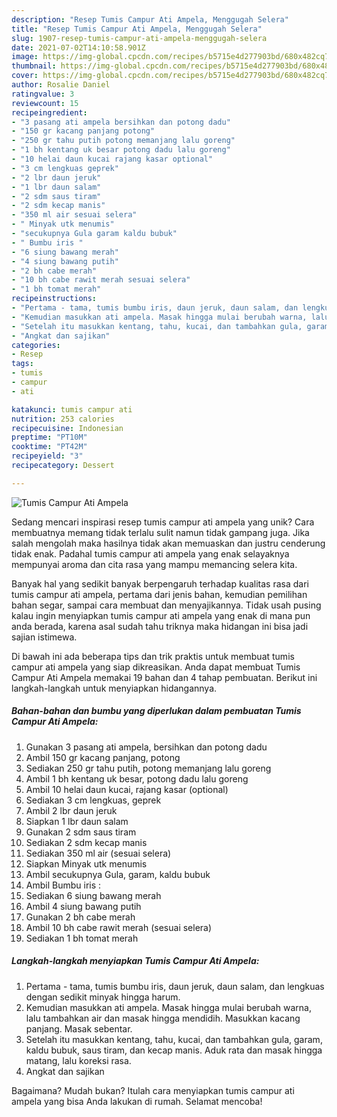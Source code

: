 ```yaml
---
description: "Resep Tumis Campur Ati Ampela, Menggugah Selera"
title: "Resep Tumis Campur Ati Ampela, Menggugah Selera"
slug: 1907-resep-tumis-campur-ati-ampela-menggugah-selera
date: 2021-07-02T14:10:58.901Z
image: https://img-global.cpcdn.com/recipes/b5715e4d277903bd/680x482cq70/tumis-campur-ati-ampela-foto-resep-utama.jpg
thumbnail: https://img-global.cpcdn.com/recipes/b5715e4d277903bd/680x482cq70/tumis-campur-ati-ampela-foto-resep-utama.jpg
cover: https://img-global.cpcdn.com/recipes/b5715e4d277903bd/680x482cq70/tumis-campur-ati-ampela-foto-resep-utama.jpg
author: Rosalie Daniel
ratingvalue: 3
reviewcount: 15
recipeingredient:
- "3 pasang ati ampela bersihkan dan potong dadu"
- "150 gr kacang panjang potong"
- "250 gr tahu putih potong memanjang lalu goreng"
- "1 bh kentang uk besar potong dadu lalu goreng"
- "10 helai daun kucai rajang kasar optional"
- "3 cm lengkuas geprek"
- "2 lbr daun jeruk"
- "1 lbr daun salam"
- "2 sdm saus tiram"
- "2 sdm kecap manis"
- "350 ml air sesuai selera"
- " Minyak utk menumis"
- "secukupnya Gula garam kaldu bubuk"
- " Bumbu iris "
- "6 siung bawang merah"
- "4 siung bawang putih"
- "2 bh cabe merah"
- "10 bh cabe rawit merah sesuai selera"
- "1 bh tomat merah"
recipeinstructions:
- "Pertama - tama, tumis bumbu iris, daun jeruk, daun salam, dan lengkuas dengan sedikit minyak hingga harum."
- "Kemudian masukkan ati ampela. Masak hingga mulai berubah warna, lalu tambahkan air dan masak hingga mendidih. Masukkan kacang panjang. Masak sebentar."
- "Setelah itu masukkan kentang, tahu, kucai, dan tambahkan gula, garam, kaldu bubuk, saus tiram, dan kecap manis. Aduk rata dan masak hingga matang, lalu koreksi rasa."
- "Angkat dan sajikan"
categories:
- Resep
tags:
- tumis
- campur
- ati

katakunci: tumis campur ati 
nutrition: 253 calories
recipecuisine: Indonesian
preptime: "PT10M"
cooktime: "PT42M"
recipeyield: "3"
recipecategory: Dessert

---
```



![Tumis Campur Ati Ampela](https://img-global.cpcdn.com/recipes/b5715e4d277903bd/680x482cq70/tumis-campur-ati-ampela-foto-resep-utama.jpg)

Sedang mencari inspirasi resep tumis campur ati ampela yang unik? Cara membuatnya memang tidak terlalu sulit namun tidak gampang juga. Jika salah mengolah maka hasilnya tidak akan memuaskan dan justru cenderung tidak enak. Padahal tumis campur ati ampela yang enak selayaknya mempunyai aroma dan cita rasa yang mampu memancing selera kita.

Banyak hal yang sedikit banyak berpengaruh terhadap kualitas rasa dari tumis campur ati ampela, pertama dari jenis bahan, kemudian pemilihan bahan segar, sampai cara membuat dan menyajikannya. Tidak usah pusing kalau ingin menyiapkan tumis campur ati ampela yang enak di mana pun anda berada, karena asal sudah tahu triknya maka hidangan ini bisa jadi sajian istimewa.




Di bawah ini ada beberapa tips dan trik praktis untuk membuat tumis campur ati ampela yang siap dikreasikan. Anda dapat membuat Tumis Campur Ati Ampela memakai 19 bahan dan 4 tahap pembuatan. Berikut ini langkah-langkah untuk menyiapkan hidangannya.

<!--inarticleads1-->

##### Bahan-bahan dan bumbu yang diperlukan dalam pembuatan Tumis Campur Ati Ampela:

1. Gunakan 3 pasang ati ampela, bersihkan dan potong dadu
1. Ambil 150 gr kacang panjang, potong
1. Sediakan 250 gr tahu putih, potong memanjang lalu goreng
1. Ambil 1 bh kentang uk besar, potong dadu lalu goreng
1. Ambil 10 helai daun kucai, rajang kasar (optional)
1. Sediakan 3 cm lengkuas, geprek
1. Ambil 2 lbr daun jeruk
1. Siapkan 1 lbr daun salam
1. Gunakan 2 sdm saus tiram
1. Sediakan 2 sdm kecap manis
1. Sediakan 350 ml air (sesuai selera)
1. Siapkan  Minyak utk menumis
1. Ambil secukupnya Gula, garam, kaldu bubuk
1. Ambil  Bumbu iris :
1. Sediakan 6 siung bawang merah
1. Ambil 4 siung bawang putih
1. Gunakan 2 bh cabe merah
1. Ambil 10 bh cabe rawit merah (sesuai selera)
1. Sediakan 1 bh tomat merah




<!--inarticleads2-->

##### Langkah-langkah menyiapkan Tumis Campur Ati Ampela:

1. Pertama - tama, tumis bumbu iris, daun jeruk, daun salam, dan lengkuas dengan sedikit minyak hingga harum.
1. Kemudian masukkan ati ampela. Masak hingga mulai berubah warna, lalu tambahkan air dan masak hingga mendidih. Masukkan kacang panjang. Masak sebentar.
1. Setelah itu masukkan kentang, tahu, kucai, dan tambahkan gula, garam, kaldu bubuk, saus tiram, dan kecap manis. Aduk rata dan masak hingga matang, lalu koreksi rasa.
1. Angkat dan sajikan




Bagaimana? Mudah bukan? Itulah cara menyiapkan tumis campur ati ampela yang bisa Anda lakukan di rumah. Selamat mencoba!
